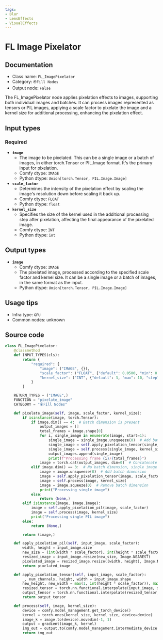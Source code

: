 ```yaml
---
tags:
- Blur
- LensEffects
- VisualEffects
---
```


# FL Image Pixelator
## Documentation
- Class name: `FL_ImagePixelator`
- Category: `🏵️Fill Nodes`
- Output node: `False`

The FL_ImagePixelator node applies pixelation effects to images, supporting both individual images and batches. It can process images represented as tensors or PIL images, applying a scale factor to pixelate the image and a kernel size for additional processing, enhancing the pixelation effect.
## Input types
### Required
- **`image`**
    - The image to be pixelated. This can be a single image or a batch of images, in either torch.Tensor or PIL.Image format. It's the primary input for pixelation.
    - Comfy dtype: `IMAGE`
    - Python dtype: `Union[torch.Tensor, PIL.Image.Image]`
- **`scale_factor`**
    - Determines the intensity of the pixelation effect by scaling the image's resolution down before scaling it back up.
    - Comfy dtype: `FLOAT`
    - Python dtype: `float`
- **`kernel_size`**
    - Specifies the size of the kernel used in the additional processing step after pixelation, affecting the final appearance of the pixelated image.
    - Comfy dtype: `INT`
    - Python dtype: `int`
## Output types
- **`image`**
    - Comfy dtype: `IMAGE`
    - The pixelated image, processed according to the specified scale factor and kernel size. It can be a single image or a batch of images, in the same format as the input.
    - Python dtype: `Union[torch.Tensor, PIL.Image.Image]`
## Usage tips
- Infra type: `GPU`
- Common nodes: unknown


## Source code
```python
class FL_ImagePixelator:
    @classmethod
    def INPUT_TYPES(cls):
        return {
            "required": {
                "image": ("IMAGE", {}),
                "scale_factor": ("FLOAT", {"default": 0.0500, "min": 0.0100, "max": 0.2000, "step": 0.0100}),
                "kernel_size": ("INT", {"default": 3, "max": 10, "step": 1}),
            }
        }

    RETURN_TYPES = ("IMAGE",)
    FUNCTION = "pixelate_image"
    CATEGORY = "🏵️Fill Nodes"

    def pixelate_image(self, image, scale_factor, kernel_size):
        if isinstance(image, torch.Tensor):
            if image.dim() == 4:  # Batch dimension is present
                output_images = []
                total_frames = image.shape[0]
                for i, single_image in enumerate(image, start=1):
                    single_image = single_image.unsqueeze(0)  # Add batch dimension
                    single_image = self.apply_pixelation_tensor(single_image, scale_factor)
                    single_image = self.process(single_image, kernel_size)
                    output_images.append(single_image)
                    print(f"Processing frame {i}/{total_frames}")
                image = torch.cat(output_images, dim=0)  # Concatenate processed images along batch dimension
            elif image.dim() == 3:  # No batch dimension, single image
                image = image.unsqueeze(0)  # Add batch dimension
                image = self.apply_pixelation_tensor(image, scale_factor)
                image = self.process(image, kernel_size)
                image = image.squeeze(0)  # Remove batch dimension
                print("Processing single image")
            else:
                return (None,)
        elif isinstance(image, Image.Image):
            image = self.apply_pixelation_pil(image, scale_factor)
            image = self.process(image, kernel_size)
            print("Processing single PIL image")
        else:
            return (None,)

        return (image,)

    def apply_pixelation_pil(self, input_image, scale_factor):
        width, height = input_image.size
        new_size = (int(width * scale_factor), int(height * scale_factor))
        resized_image = input_image.resize(new_size, Image.NEAREST)
        pixelated_image = resized_image.resize((width, height), Image.NEAREST)
        return pixelated_image

    def apply_pixelation_tensor(self, input_image, scale_factor):
        _, num_channels, height, width = input_image.shape
        new_height, new_width = max(1, int(height * scale_factor)), max(1, int(width * scale_factor))
        resized_tensor = torch.nn.functional.interpolate(input_image, size=(new_height, new_width), mode='nearest')
        output_tensor = torch.nn.functional.interpolate(resized_tensor, size=(height, width), mode='nearest')
        return output_tensor

    def process(self, image, kernel_size):
        device = comfy.model_management.get_torch_device()
        kernel = torch.ones(kernel_size, kernel_size, device=device)
        image_k = image.to(device).movedim(-1, 1)
        output = gradient(image_k, kernel)
        img_out = output.to(comfy.model_management.intermediate_device()).movedim(1, -1)
        return img_out

```
